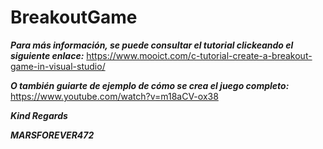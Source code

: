 # BreakoutGame

**_Para más información, se puede consultar el tutorial clickeando el siguiente enlace:_**
https://www.mooict.com/c-tutorial-create-a-breakout-game-in-visual-studio/

**_O también guiarte de ejemplo de cómo se crea el juego completo:_**
https://www.youtube.com/watch?v=m18aCV-ox38

**_Kind Regards_**

**_MARSFOREVER472_**
